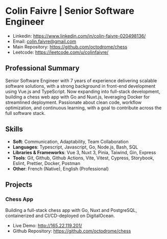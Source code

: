 # Colin Faivre | Senior Software Engineer

- Linkedin: https://www.linkedin.com/in/colin-faivre-020498136/
- Email: colin.faivre@gmail.com
- Main Repository: https://github.com/octodrome/chess
- Leetcode: https://leetcode.com/u/colinfaivre/

## Professional Summary

Senior Software Engineer with 7 years of experience delivering scalable software solutions, with a strong background in front-end development using Vue.js and TypeScript. Now expanding into full-stack development, building a chess web app with Go and Nuxt.js, leveraging Docker for streamlined deployment. Passionate about clean code, workflow optimization, and continuous learning, with a goal to contribute across the full software stack.

## Skills
- __Soft__: Communication, Adaptability, Team Collaboration
- __Languages__: Typescript, Javascript, Go, Node.js, Bash, SQL
- __Libraries & Frameworks__: Vue 3, Nuxt 3, Pinia, Taiwind, Gin, Express
- __Tools__: Git, Github, Github Actions, Vite, Vitest, Cypress, Storybook, Eslint, Prettier, Docker, Postman
- __Other__: French (Native), English (Professional)

## Projects
### Chess App
Building a full-stack chess app with Go, Nuxt and PostgreSQL, containerized and CI/CD-deployed on DigitalOcean.
- Live Demo: http://165.22.119.201/
- Github Repository: https://github.com/octodrome/chess
